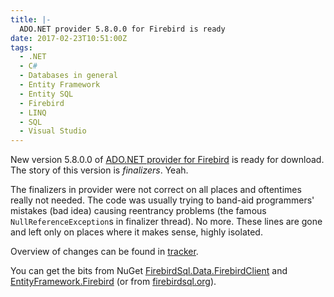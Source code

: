 ```yaml
---
title: |-
  ADO.NET provider 5.8.0.0 for Firebird is ready
date: 2017-02-23T10:51:00Z
tags:
  - .NET
  - C#
  - Databases in general
  - Entity Framework
  - Entity SQL
  - Firebird
  - LINQ
  - SQL
  - Visual Studio
---
```

New version 5.8.0.0 of [ADO.NET provider for Firebird][1] is ready for download. The story of this version is _finalizers_. Yeah. 

<!-- excerpt -->

The finalizers in provider were not correct on all places and oftentimes really not needed. The code was usually trying to band-aid programmers' mistakes (bad idea) causing reentrancy problems (the famous `NullReferenceException`s in finalizer thread). No more. These lines are gone and left only on places where it makes sense, highly isolated.

Overview of changes can be found in [tracker][4].

You can get the bits from NuGet [FirebirdSql.Data.FirebirdClient][2] and [EntityFramework.Firebird][3] (or from [firebirdsql.org][1]).

[1]: http://www.firebirdsql.org/en/net-provider/
[2]: http://www.nuget.org/packages/FirebirdSql.Data.FirebirdClient/
[3]: http://www.nuget.org/packages/EntityFramework.Firebird/
[4]: http://tracker.firebirdsql.org/browse/DNET/fixforversion/10804